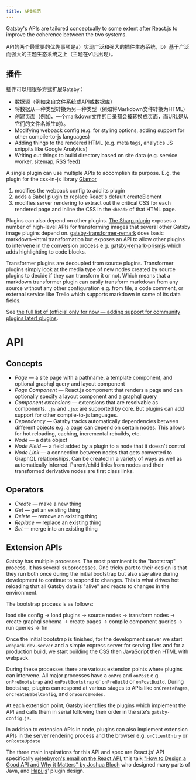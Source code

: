 ```yaml
---
title: API规范
---
```

Gatsby's APIs are tailored conceptually to some extent after React.js to improve the coherence between the two systems.

API的两个最重要的优先事项是a）实现广泛和强大的插件生态系统，b）基于广泛而强大的主题生态系统之上（主题在v1后出现）。

## 插件

插件可以用很多方式扩展Gatsby：

* 数据源（例如来自文件系统或API或数据库）
* 将数据从一种类型转换为另一种类型（例如将Markdown文件转换为HTML）
* 创建页面（例如，一个markdown文件的目录都会被转换成页面，而URL是从它们的文件名派生的）。
* Modifying webpack config (e.g. for styling options, adding support for other compile-to-js languages)
* Adding things to the rendered HTML (e.g. meta tags, analytics JS snippits like Google Analytics)
* Writing out things to build directory based on site data (e.g. service worker, sitemap, RSS feed)

A single plugin can use multiple APIs to accomplish its purpose. E.g. the plugin for the css-in-js library [Glamor ](/packages/gatsby-plugin-glamor/)

1. modifies the webpack config to add its plugin
2. adds a Babel plugin to replace React's default createElement
3. modifies server rendering to extract out the critical CSS for each rendered page and inline the CSS in the `<head>` of that HTML page.

Plugins can also depend on other plugins. [The Sharp plugin](/packages/gatsby-plugin-sharp/) exposes a number of high-level APIs for transforming images that several other Gatsby image plugins depend on. [gatsby-transformer-remark](/packages/gatsby-transformer-remark/) does basic markdown->html transformation but exposes an API to allow other plugins to intervene in the conversion process e.g. [gatsby-remark-prismjs](/packages/gatsby-remark-prismjs/) which adds highlighting to code blocks.

Transformer plugins are decoupled from source plugins. Transformer plugins simply look at the media type of new nodes created by source plugins to decide if they can transform it or not. Which means that a markdown transformer plugin can easily transform markdown from any source without any other configuration e.g. from file, a code comment, or external service like Trello which supports markdown in some of its data fields.

See [the full list of (official only for now — adding support for community plugins later) plugins](/docs/plugins/).

# API

## Concepts

* *Page* — a site page with a pathname, a template component, and optional graphql query and layout component
* *Page Component* — React.js component that renders a page and can optionally specify a layout component and a graphql query
* *Component extensions* — extensions that are resolvable as components. `.js` and `.jsx` are supported by core. But plugins can add support for other compile-to-js languages.
* *Dependency* — Gatsby tracks automatically dependencies between different objects e.g. a page can depend on certain nodes. This allows for hot reloading, caching, incremental rebuilds, etc.
* *Node* — a data object
* *Node Field* — a field added by a plugin to a node that it doesn't control
* *Node Link* — a connection between nodes that gets converted to GraphQL relationships. Can be created in a variety of ways as well as automatically inferred. Parent/child links from nodes and their transformed derivative nodes are first class links.

## Operators

* *Create* — make a new thing
* *Get* — get an existing thing
* *Delete* — remove an existing thing
* *Replace* — replace an existing thing
* *Set* — merge into an existing thing

## Extension APIs

Gatsby has multiple processes. The most prominent is the "bootstrap" process. It has several subprocesses. One tricky part to their design is that they run both once during the initial bootstrap but also stay alive during development to continue to respond to changes. This is what drives hot reloading that all Gatsby data is "alive" and reacts to changes in the environment.

The bootstrap process is as follows:

load site config -> load plugins -> source nodes -> transform nodes -> create graphql schema -> create pages -> compile component queries -> run queries -> fin

Once the initial bootstrap is finished, for the development server we start `webpack-dev-server` and a simple express server for serving files and for a production build, we start building the CSS then JavaScript then HTML with webpack.

During these processes there are various extension points where plugins can intervene. All major processes have a `onPre` and `onPost` e.g. `onPreBootstrap` and `onPostBootstrap` or `onPreBuild` or `onPostBuild`. During bootstrap, plugins can respond at various stages to APIs like `onCreatePages`, `onCreateBabelConfig`, and `onSourceNodes`.

At each extension point, Gatsby identifies the plugins which implement the API and calls them in serial following their order in the site's `gatsby-config.js`.

In addition to extension APIs in node, plugins can also implement extension APIs in the server rendering process and the browser e.g. `onClientEntry` or `onRouteUpdate`

The three main inspirations for this API and spec are React.js' API specifically [@leebyron's email on the React API](https://gist.github.com/vjeux/f2b015d230cc1ab18ed1df30550495ed), this talk ["How to Design a Good API and Why it Matters" by Joshua Bloch](https://www.youtube.com/watch?v=heh4OeB9A-c&app=desktop) who designed many parts of Java, and [Hapi.js](https://hapijs.com/api)' plugin design.
